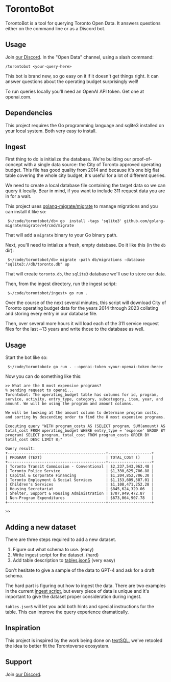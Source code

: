 # TorontoBot

TorontoBot is a tool for querying Toronto Open Data. It answers questions either on the command line
or as a Discord bot.

## Usage

Join [our Discord](https://discord.gg/sggsjGet3E). In the "Open Data" channel, using a slash command:

    /torontobot <your-query-here>

This bot is brand new, so go easy on it if it doesn't get things right. It can answer questions
about the operating budget surprisingly well!

To run queries locally you'll need an OpenAI API token. Get one at openai.com.

## Dependencies

This project requires the Go programming language and sqlite3 installed on your local system. Both
very easy to install.

## Ingest

First thing to do is initialize the database. We're building our proof-of-concept with a single
data source: the City of Toronto approved operating budget. This file has good quality from 2014 
and because it's one big flat table covering the whole city budget, it's useful for a lot of
different queries.

We need to create a local database file containing the target data so we can query it locally. Bear
in mind, if you want to include 311 request data you are in for a wait.

This project uses [golang-migrate/migrate](https://github.com/golang-migrate/migrate) to manage
migrations and you can install it like so:

```
 $~/code/torontobot/db> go  install -tags 'sqlite3' github.com/golang-migrate/migrate/v4/cmd/migrate
```

That will add a `migrate` binary to your Go binary path.

Next, you'll need to intialize a fresh, empty database. Do it like this (in the `db` dir):

```
 $~/code/torontobot/db> migrate -path db/migrations -database "sqlite3://db/toronto.db" up 
```

That will create `toronto.db`, the `sqlite3` database we'll use to store our data.

Then, from the ingest directory, run the ingest script:

```
 $~/code/torontobot/ingest> go run .
```

Over the course of the next several minutes, this script will download City of Toronto operating
budget data for the years 2014 through 2023 collating and storing every entry in our database file.

Then, over several more hours it will load each of the 311 service request files for the last ~13
years and write those to the database as well.

## Usage

Start the bot like so:
```
 $~/code/torontobot> go run . --openai-token <your-openai-token-here>
```

Now you can do something like this:
```
>> What are the 8 most expensive programs?
% sending request to openai...
Torontobot: The operating_budget table has columns for id, program, service, activity, entry_type, category, subcategory, item, year, and amount. We will be using the program and amount columns.

We will be looking at the amount column to determine program costs, and sorting by descending order to find the 8 most expensive programs.

Executing query "WITH program_costs AS (SELECT program, SUM(amount) AS total_cost FROM operating_budget WHERE entry_type = 'expense' GROUP BY program) SELECT program, total_cost FROM program_costs ORDER BY total_cost DESC LIMIT 8;"

Query result:
+-------------------------------------------+-------------------+
| PROGRAM (TEXT)                            | TOTAL_COST ()     |
+-------------------------------------------+-------------------+
| Toronto Transit Commission - Conventional | $2,237,543,963.48 |
| Toronto Police Service                    | $1,330,625,706.88 |
| Capital & Corporate Financing             | $1,204,852,706.30 |
| Toronto Employment & Social Services      | $1,153,609,587.01 |
| Children's Services                       | $1,108,471,252.28 |
| Housing Secretariat                       | $845,624,329.06   |
| Shelter, Support & Housing Administration | $707,949,472.87   |
| Non-Program Expenditures                  | $673,064,907.78   |
+-------------------------------------------+-------------------+

>>  
```

## Adding a new dataset

There are three steps required to add a new dataset.

1. Figure out what schema to use. (easy)
2. Write ingest script for the dataset. (hard)
3. Add table description to [tables.json5](https://github.com/geomodulus/torontobot/blob/main/bot/tables.json5) (very easy)

Don't hesitate to give a sample of the data to GPT-4 and ask for a draft schema.

The hard part is figuring out how to ingest the data. There are two examples in the current
[ingest script](https://github.com/geomodulus/torontobot/blob/main/ingest/main.go), but every piece
of data is unique and it's important to give the dataset proper consideration during ingest.

`tables.json5` will let you add both hints and special instructions for the table. This can improve
the query experience dramatically.

## Inspiration

This project is inspired by the work being done on [textSQL](https://github.com/caesarHQ/textSQL),
we've retooled the idea to better fit the Torontoverse ecosystem.

## Support

Join [our Discord](https://discord.gg/sggsjGet3E).
